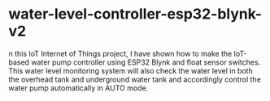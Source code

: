 # water-level-controller-esp32-blynk-v2
n this IoT Internet of Things project, I have shown how to make the IoT-based water pump controller using ESP32 Blynk and float sensor switches.   This water level monitoring system will also check the water level in both the overhead tank and underground water tank and accordingly control the water pump automatically in AUTO mode.
